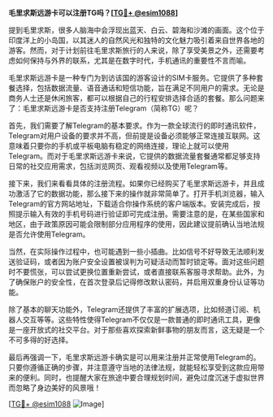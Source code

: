 **毛里求斯远游卡可以注册TG吗？[[TG💪+ @esim1088](https://t.me/s/esim1088)]**

提到毛里求斯，很多人脑海中会浮现出蓝天、白云、碧海和沙滩的画面。这个位于印度洋上的小岛国，以其迷人的自然风光和独特的文化魅力吸引着来自世界各地的游客。然而，对于计划前往毛里求斯旅行的人来说，除了享受美景之外，还需要考虑如何保持与外界的联系，尤其是在数字时代，手机通讯的重要性不言而喻。

毛里求斯远游卡是一种专门为到访该国的游客设计的SIM卡服务。它提供了多种套餐选择，包括数据流量、语音通话和短信功能，旨在满足不同用户的需求。无论是商务人士还是休闲旅客，都可以根据自己的行程安排选择合适的套餐。那么问题来了：毛里求斯远游卡是否支持注册Telegram（简称TG）呢？

首先，我们需要了解Telegram的基本要求。作为一款全球流行的即时通讯软件，Telegram对用户设备的要求并不高，但前提是设备必须能够正常连接互联网。这意味着只要你的手机或平板电脑有稳定的网络连接，理论上就可以使用Telegram。而对于毛里求斯远游卡来说，它提供的数据流量套餐通常都足够支持日常的社交应用需求，包括浏览网页、观看视频以及使用Telegram等。

接下来，我们来看看具体的注册流程。如果你已经购买了毛里求斯远游卡，并且成功激活了它的数据功能，那么接下来的操作就非常简单了。打开手机浏览器，输入Telegram的官方网站地址，下载适合你操作系统的客户端版本。安装完成后，按照提示输入有效的手机号码进行验证即可完成注册。需要注意的是，在某些国家和地区，由于政策原因可能会限制部分应用程序的使用，因此建议提前确认当地法规是否允许使用Telegram。

当然，在实际操作过程中，也可能遇到一些小插曲。比如信号不好导致无法顺利发送验证码，或者因为账户安全设置被误判为可疑活动而暂时锁定等。面对这些问题时不要慌张，可以尝试更换位置重新尝试，或者直接联系客服寻求帮助。此外，为了确保账户的安全性，在首次登录后记得修改默认密码，并启用双重身份认证等功能。

除了基本的聊天功能外，Telegram还提供了丰富的扩展选项，比如频道订阅、机器人交互等等。这些特性使得Telegram不仅仅是一款普通的即时通讯工具，更像是一座开放式的社交平台。对于那些喜欢探索新鲜事物的朋友而言，这无疑是一个不可多得的好选择。

最后再强调一下，毛里求斯远游卡确实是可以用来注册并正常使用Telegram的。只要你遵循正确的步骤，并注意遵守当地的法律法规，就能轻松享受到这款应用带来的便利。同时，也提醒大家在旅途中要合理规划时间，避免过度沉迷于虚拟世界而忽略了身边美好的风景哦！

[[TG💪+ @esim1088](https://t.me/s/esim1088) ![Image](https://i.postimg.cc/4NQfJmqS/Snipaste-2025-05-13-00-14-12.png)]